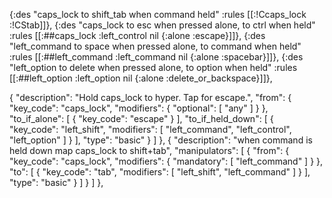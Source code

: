 {:des   "caps_lock to shift_tab when command held"
:rules [[:!Ccaps_lock :!CStab]]},
{:des   "caps_lock to esc when pressed alone, to ctrl when held"
:rules [[:##caps_lock :left_control nil {:alone :escape}]]},
{:des   "left_command to space when pressed alone, to command when held"
:rules [[:##left_command :left_command nil {:alone :spacebar}]]},
{:des   "left_option to delete when pressed alone, to option when held"
:rules [[:##left_option :left_option nil {:alone :delete_or_backspace}]]},


{
                                "description": "Hold caps_lock to hyper. Tap for escape.",
                                "from": {
                                    "key_code": "caps_lock",
                                    "modifiers": {
                                        "optional": [
                                            "any"
                                        ]
                                    }
                                },
                                "to_if_alone": [
                                    {
                                        "key_code": "escape"
                                    }
                                ],
                                "to_if_held_down": [
                                    {
                                        "key_code": "left_shift",
                                        "modifiers": [
                                            "left_command",
                                            "left_control",
                                            "left_option"
                                        ]
                                    }
                                ],
                                "type": "basic"
                            }
                        ]
                    },
                    {
                        "description": "when command is held down map caps_lock to shift+tab",
                        "manipulators": [
                            {
                                "from": {
                                    "key_code": "caps_lock",
                                    "modifiers": {
                                        "mandatory": [
                                            "left_command"
                                        ]
                                    }
                                },
                                "to": [
                                    {
                                        "key_code": "tab",
                                        "modifiers": [
                                            "left_shift",
                                            "left_command"
                                        ]
                                    }
                                ],
                                "type": "basic"
                            }
                        ]
                    }
                ]
            },